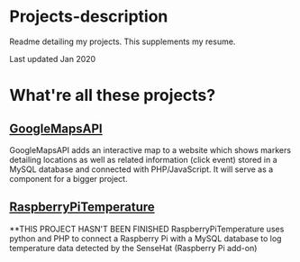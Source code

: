 # Projects-description
Readme detailing my projects. This supplements my resume.

Last updated Jan 2020

# What're all these projects?

## [GoogleMapsAPI]( https://github.com/EdamGTD/JS-GoogleMapsAPI)

GoogleMapsAPI adds an interactive map to a website which shows markers detailing locations as well as related information (click event) stored in a MySQL database and connected with PHP/JavaScript. It will serve as a component for a bigger project. 

## [RaspberryPiTemperature]( https://github.com/EdamGTD/RaspberryPiTemperature)
**THIS PROJECT HASN'T BEEN FINISHED 
RaspberryPiTemperature uses python and PHP to connect a Raspberry Pi with a MySQL database to log temperature data detected by the SenseHat (Raspberry Pi add-on) 

